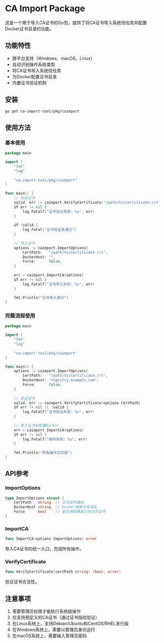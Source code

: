 # CA Import Package

这是一个用于导入CA证书的Go包，提供了将CA证书导入系统信任库并配置Docker证书目录的功能。

## 功能特性

- 跨平台支持（Windows、macOS、Linux）
- 自动识别操作系统类型
- 将CA证书导入系统信任库
- 为Docker配置证书目录
- 内置证书验证机制

## 安装

```bash
go get ca-import-tool/pkg/caimport
```

## 使用方法

### 基本使用

```go
package main

import (
    "fmt"
    "log"
    
    "ca-import-tool/pkg/caimport"
)

func main() {
    // 验证证书
    valid, err := caimport.VerifyCertificate("/path/to/certificate.crt")
    if err != nil {
        log.Fatalf("证书验证失败: %v", err)
    }
    
    if !valid {
        log.Fatal("证书验证未通过")
    }
    
    // 导入证书
    options := caimport.ImportOptions{
        CertPath:   "/path/to/certificate.crt",
        DockerHost: "",
        Force:      false,
    }
    
    err = caimport.ImportCA(options)
    if err != nil {
        log.Fatalf("证书导入失败: %v", err)
    }
    
    fmt.Println("证书导入成功")
}
```

### 完整流程使用

```go
package main

import (
    "fmt"
    "log"
    
    "ca-import-tool/pkg/caimport"
)

func main() {
    options := caimport.ImportOptions{
        CertPath:   "/path/to/certificate.crt",
        DockerHost: "registry.example.com",
        Force:      false,
    }
    
    // 验证证书
    valid, err := caimport.VerifyCertificate(options.CertPath)
    if err != nil || !valid {
        log.Fatalf("证书验证失败: %v", err)
    }
    
    // 导入证书和配置Docker
    err = caimport.ImportCA(options)
    if err != nil {
        log.Fatalf("操作失败: %v", err)
    }
    
    fmt.Println("所有操作已完成")
}
```

## API参考

### ImportOptions

```go
type ImportOptions struct {
    CertPath   string  // 证书文件路径
    DockerHost string  // Docker镜像仓库域名
    Force      bool    // 是否强制覆盖已存在的证书
}
```

### ImportCA

```go
func ImportCA(options ImportOptions) error
```

导入CA证书的统一入口，完成所有操作。

### VerifyCertificate

```go
func VerifyCertificate(certPath string) (bool, error)
```

验证证书合法性。

## 注意事项

1. 需要管理员权限才能执行系统级操作
2. 仅支持预定义的CA证书（通过证书指纹验证）
3. 在Linux系统上，支持Debian/Ubuntu和CentOS/RHEL发行版
4. 在Windows系统上，需要以管理员身份运行
5. 在macOS系统上，需要输入管理员密码